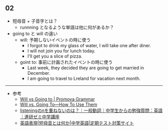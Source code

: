 ## 02

- 短母音 + 子音字とは？
  - runnning となるような単語は他に何があるか？
- going to と will の違い
  - will: 予期しないイベントの時に使う
    - I forgot to drink my glass of water, I will take one after diner.
    - I will not join you for lunch today.
    - I'll get you a slice of pizza.
  - goint to: 事前に計画されたイベントの時に使う
    - Last week, they decided they are going to get married in December.
    - I am going to travel to Lreland for vacation next month.


---

- 参考
  - [Will vs Going to | Promova Grammar](https://promova.com/english-grammar/will-vs-going-to)
  - [Will vs. Going To—How To Use Them](https://languagetool.org/insights/post/will-vs-going-to/)
  - [listeningのnを重ねないのは？｜一般動詞｜中学生からの勉強質問：英語｜進研ゼミ中学講座](https://chu.benesse.co.jp/qat/7406_e.html)
  - [英語表現|短母音とは何か|中学英語|定期テスト対策サイト](https://benesse.jp/kyouiku/teikitest/chu/english/english/c00327.html)